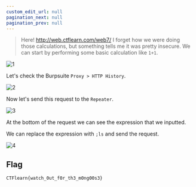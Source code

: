 ```yaml
---
custom_edit_url: null
pagination_next: null
pagination_prev: null
---
```


> Here! http://web.ctflearn.com/web7/ I forget how we were doing those calculations, but something tells me it was pretty insecure.
We can start by performing some basic calculation like `1+1`.

![1](https://github.com/Knign/Write-ups/assets/110326359/04de04e1-b74e-488e-8d74-7e0b060d5fe4)

Let's check the Burpsuite `Proxy > HTTP History`.

![2](https://github.com/Knign/Write-ups/assets/110326359/23811ced-0c4b-4f91-91ee-9c8d349bac01)

Now let's send this request to the `Repeater`.

![3](https://github.com/Knign/Write-ups/assets/110326359/93d6dec1-0bf7-427e-80a7-930e300ec28a)

At the bottom of the request we can see the expression that we inputted.

We can replace the expression with `;ls` and send the request.

![4](https://github.com/Knign/Write-ups/assets/110326359/b343bad8-1f5e-4a2c-88cc-04893f58d6e3)

## Flag
```
CTFlearn{watch_0ut_f0r_th3_m0ng00s3}
```
